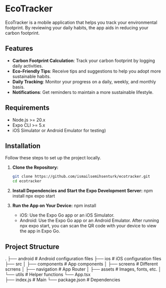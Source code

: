 # EcoTracker

EcoTracker is a mobile application that helps you track your environmental footprint. By reviewing your daily habits, the app aids in reducing your carbon footprint.

## Features

- **Carbon Footprint Calculation**: Track your carbon footprint by logging daily activities.
- **Eco-Friendly Tips**: Receive tips and suggestions to help you adopt more sustainable habits.
- **Daily Tracking**: Monitor your progress on a daily, weekly, and monthly basis.
- **Notifications**: Get reminders to maintain a more sustainable lifestyle.

## Requirements

- Node.js >= 20.x
- Expo CLI >= 5.x
- iOS Simulator or Android Emulator for testing)

## Installation

Follow these steps to set up the project locally.

1. **Clone the Repository:**

   ```bash
   git clone https://github.com/ismailsemihsenturk/ecotracker.git
   cd ecotracker

2. **Install Dependencies and Start the Expo Development Server:**
    npm install
    npx expo start

3. **Run the App on Your Device:**
    npm install
    * iOS: Use the Expo Go app or an iOS Simulator.
    * Android: Use the Expo Go app or an Android Emulator.
    After running npx expo start, you can scan the QR code with your device to view the app in Expo Go.


## Project Structure
.
├── android             # Android configuration files
├── ios                 # iOS configuration files
├── src
│   ├── components      # App components
│   ├── screens         # Different scrrens
│   ├── navigation      # App Router
│   ├── assets          # Images, fonts, etc.
│   └── utils           # Helper functions
    └── App.tsx  
├── index.js              # Main
└── package.json        # Dependencies


